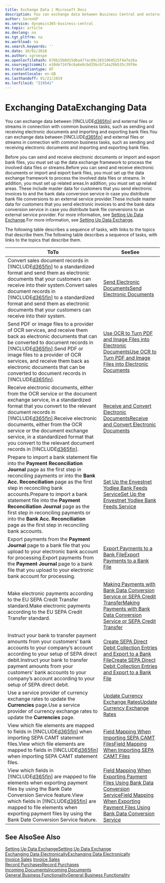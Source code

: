 ```yaml
---
title: Exchange Data | Microsoft Docs
description: You can exchange data between Business Central and external files or streams in connection with common business tasks, such as sending and receiving electronic documents and importing and exporting bank files.
author: SorenGP
ms.service: dynamics365-business-central
ms.topic: article
ms.devlang: na
ms.tgt_pltfrm: na
ms.workload: na
ms.search.keywords: ''
ms.date: 10/01/2018
ms.author: sgroespe
ms.openlocfilehash: 678b15b8d15dba477ac09c2651964525f4afe26a
ms.sourcegitcommit: e10de72476c6a6e0cbd35bcb714a29b535c39f0e
ms.translationtype: HT
ms.contentlocale: en-GB
ms.lasthandoff: 01/21/2019
ms.locfileid: "219541"
---
```

# <a name="exchanging-data"></a><span data-ttu-id="a965c-103">Exchanging Data</span><span class="sxs-lookup"><span data-stu-id="a965c-103">Exchanging Data</span></span>
<span data-ttu-id="a965c-104">You can exchange data between [!INCLUDE[d365fin](includes/d365fin_md.md)] and external files or streams in connection with common business tasks, such as sending and receiving electronic documents and importing and exporting bank files.</span><span class="sxs-lookup"><span data-stu-id="a965c-104">You can exchange data between [!INCLUDE[d365fin](includes/d365fin_md.md)] and external files or streams in connection with common business tasks, such as sending and receiving electronic documents and importing and exporting bank files.</span></span>  

<span data-ttu-id="a965c-105">Before you can send and receive electronic documents or import and export bank files, you must set up the data exchange framework to process the involved data files or streams.</span><span class="sxs-lookup"><span data-stu-id="a965c-105">Before you can send and receive electronic documents or import and export bank files, you must set up the data exchange framework to process the involved data files or streams.</span></span> <span data-ttu-id="a965c-106">In addition, you must set up related areas.</span><span class="sxs-lookup"><span data-stu-id="a965c-106">In addition, you must set up related areas.</span></span> <span data-ttu-id="a965c-107">These include master data for customers that you send electronic invoices to and the bank data conversion service in case you distribute bank file conversions to an external service provider.</span><span class="sxs-lookup"><span data-stu-id="a965c-107">These include master data for customers that you send electronic invoices to and the bank data conversion service in case you distribute bank file conversions to an external service provider.</span></span> <span data-ttu-id="a965c-108">For more information, see [Setting Up Data Exchange](across-set-up-data-exchange.md).</span><span class="sxs-lookup"><span data-stu-id="a965c-108">For more information, see [Setting Up Data Exchange](across-set-up-data-exchange.md).</span></span>  

 <span data-ttu-id="a965c-109">The following table describes a sequence of tasks, with links to the topics that describe them.</span><span class="sxs-lookup"><span data-stu-id="a965c-109">The following table describes a sequence of tasks, with links to the topics that describe them.</span></span>  

|<span data-ttu-id="a965c-110">**To**</span><span class="sxs-lookup"><span data-stu-id="a965c-110">**To**</span></span>|<span data-ttu-id="a965c-111">**See**</span><span class="sxs-lookup"><span data-stu-id="a965c-111">**See**</span></span>|  
|------------|-------------|  
|<span data-ttu-id="a965c-112">Convert sales document records in [!INCLUDE[d365fin](includes/d365fin_md.md)] to a standardized format and send them as electronic documents that your customers can receive into their system.</span><span class="sxs-lookup"><span data-stu-id="a965c-112">Convert sales document records in [!INCLUDE[d365fin](includes/d365fin_md.md)] to a standardized format and send them as electronic documents that your customers can receive into their system.</span></span>|[<span data-ttu-id="a965c-113">Send Electronic Documents</span><span class="sxs-lookup"><span data-stu-id="a965c-113">Send Electronic Documents</span></span>](sales-how-to-send-electronic-documents.md)|  
|<span data-ttu-id="a965c-114">Send PDF or image files to a provider of OCR services, and receive them back as electronic documents that can be converted to document records in [!INCLUDE[d365fin](includes/d365fin_md.md)].</span><span class="sxs-lookup"><span data-stu-id="a965c-114">Send PDF or image files to a provider of OCR services, and receive them back as electronic documents that can be converted to document records in [!INCLUDE[d365fin](includes/d365fin_md.md)].</span></span>|[<span data-ttu-id="a965c-115">Use OCR to Turn PDF and Image Files into Electronic Documents</span><span class="sxs-lookup"><span data-stu-id="a965c-115">Use OCR to Turn PDF and Image Files into Electronic Documents</span></span>](across-how-use-ocr-pdf-images-files.md)|  
|<span data-ttu-id="a965c-116">Receive electronic documents, either from the OCR service or the document exchange service, in a standardized format that you convert to the relevant document records in [!INCLUDE[d365fin](includes/d365fin_md.md)].</span><span class="sxs-lookup"><span data-stu-id="a965c-116">Receive electronic documents, either from the OCR service or the document exchange service, in a standardized format that you convert to the relevant document records in [!INCLUDE[d365fin](includes/d365fin_md.md)].</span></span>|[<span data-ttu-id="a965c-117">Receive and Convert Electronic Documents</span><span class="sxs-lookup"><span data-stu-id="a965c-117">Receive and Convert Electronic Documents</span></span>](purchasing-how-to-receive-and-convert-electronic-documents.md)|  
|<span data-ttu-id="a965c-118">Prepare to import a bank statement file into the **Payment Reconciliation Journal** page as the first step in reconciling payments or into the **Bank Acc. Reconciliation** page as the first step in reconciling bank accounts.</span><span class="sxs-lookup"><span data-stu-id="a965c-118">Prepare to import a bank statement file into the **Payment Reconciliation Journal** page as the first step in reconciling payments or into the **Bank Acc. Reconciliation** page as the first step in reconciling bank accounts.</span></span>|[<span data-ttu-id="a965c-119">Set Up the Envestnet Yodlee Bank Feeds Service</span><span class="sxs-lookup"><span data-stu-id="a965c-119">Set Up the Envestnet Yodlee Bank Feeds Service</span></span>](bank-how-setup-bank-statement-service.md)|  
|<span data-ttu-id="a965c-120">Export payments from the **Payment Journal** page to a bank file that you upload to your electronic bank account for processing.</span><span class="sxs-lookup"><span data-stu-id="a965c-120">Export payments from the **Payment Journal** page to a bank file that you upload to your electronic bank account for processing.</span></span>|[<span data-ttu-id="a965c-121">Export Payments to a Bank File</span><span class="sxs-lookup"><span data-stu-id="a965c-121">Export Payments to a Bank File</span></span>](payables-how-export-payments-bank-file.md)|
|<span data-ttu-id="a965c-122">Make electronic payments according to the EU SEPA Credit Transfer standard.</span><span class="sxs-lookup"><span data-stu-id="a965c-122">Make electronic payments according to the EU SEPA Credit Transfer standard.</span></span>|[<span data-ttu-id="a965c-123">Making Payments with Bank Data Conversion Service or SEPA Credit Transfer</span><span class="sxs-lookup"><span data-stu-id="a965c-123">Making Payments with Bank Data Conversion Service or SEPA Credit Transfer</span></span>](finance-make-payments-with-bank-data-conversion-service-or-sepa-credit-transfer.md)|  
|<span data-ttu-id="a965c-124">Instruct your bank to transfer payment amounts from your customers’ bank accounts to your company’s account according to your setup of SEPA direct debit.</span><span class="sxs-lookup"><span data-stu-id="a965c-124">Instruct your bank to transfer payment amounts from your customers’ bank accounts to your company’s account according to your setup of SEPA direct debit.</span></span>|[<span data-ttu-id="a965c-125">Create SEPA Direct Debit Collection Entries and Export to a Bank File</span><span class="sxs-lookup"><span data-stu-id="a965c-125">Create SEPA Direct Debit Collection Entries and Export to a Bank File</span></span>](finance-how-create-sepa-direct-debit-collection-entries-export-bank-file.md)|  
|<span data-ttu-id="a965c-126">Use a service provider of currency exchange rates to update the **Currencies** page.</span><span class="sxs-lookup"><span data-stu-id="a965c-126">Use a service provider of currency exchange rates to update the **Currencies** page.</span></span>|[<span data-ttu-id="a965c-127">Update Currency Exchange Rates</span><span class="sxs-lookup"><span data-stu-id="a965c-127">Update Currency Exchange Rates</span></span>](finance-how-update-currencies.md)|  
|<span data-ttu-id="a965c-128">View which file elements are mapped to fields in [!INCLUDE[d365fin](includes/d365fin_md.md)] when importing SEPA CAMT statement files.</span><span class="sxs-lookup"><span data-stu-id="a965c-128">View which file elements are mapped to fields in [!INCLUDE[d365fin](includes/d365fin_md.md)] when importing SEPA CAMT statement files.</span></span>|[<span data-ttu-id="a965c-129">Field Mapping When Importing SEPA CAMT Files</span><span class="sxs-lookup"><span data-stu-id="a965c-129">Field Mapping When Importing SEPA CAMT Files</span></span>](across-field-mapping-when-importing-sepa-camt-files.md)|  
|<span data-ttu-id="a965c-130">View which fields in [!INCLUDE[d365fin](includes/d365fin_md.md)] are mapped to file elements when exporting payment files by using the Bank Date Conversion Service feature.</span><span class="sxs-lookup"><span data-stu-id="a965c-130">View which fields in [!INCLUDE[d365fin](includes/d365fin_md.md)] are mapped to file elements when exporting payment files by using the Bank Date Conversion Service feature.</span></span>|[<span data-ttu-id="a965c-131">Field Mapping When Exporting Payment Files Using Bank Data Conversion Service</span><span class="sxs-lookup"><span data-stu-id="a965c-131">Field Mapping When Exporting Payment Files Using Bank Data Conversion Service</span></span>](across-field-mapping-when-exporting-payment-files-using-bank-data-conversion-service.md)|  

## <a name="see-also"></a><span data-ttu-id="a965c-132">See Also</span><span class="sxs-lookup"><span data-stu-id="a965c-132">See Also</span></span>  
[<span data-ttu-id="a965c-133">Setting Up Data Exchange</span><span class="sxs-lookup"><span data-stu-id="a965c-133">Setting Up Data Exchange</span></span>](across-set-up-data-exchange.md)  
[<span data-ttu-id="a965c-134">Exchanging Data Electronically</span><span class="sxs-lookup"><span data-stu-id="a965c-134">Exchanging Data Electronically</span></span>](across-data-exchange.md)  
<span data-ttu-id="a965c-135">[Invoice Sales](sales-how-invoice-sales.md) </span><span class="sxs-lookup"><span data-stu-id="a965c-135">[Invoice Sales](sales-how-invoice-sales.md) </span></span>  
[<span data-ttu-id="a965c-136">Record Purchases</span><span class="sxs-lookup"><span data-stu-id="a965c-136">Record Purchases</span></span>](purchasing-how-record-purchases.md)  
[<span data-ttu-id="a965c-137">Incoming Documents</span><span class="sxs-lookup"><span data-stu-id="a965c-137">Incoming Documents</span></span>](across-income-documents.md)  
[<span data-ttu-id="a965c-138">General Business Functionality</span><span class="sxs-lookup"><span data-stu-id="a965c-138">General Business Functionality</span></span>](ui-across-business-areas.md)  
